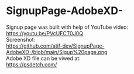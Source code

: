 # SignupPage-AdobeXD-
Signup page was built with help of YouTube video: <br/>
https://youtu.be/PVcUFCT0J0Q <br/>
Screenshot: <br/>
https://github.com/atif-dev/SignupPage-AdobeXD-/blob/main/Sigup%20page.png <br/>
Adobe XD file can be viwed at: <br/>
https://psdetch.com/
